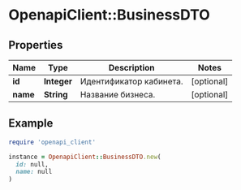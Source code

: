 # OpenapiClient::BusinessDTO

## Properties

| Name | Type | Description | Notes |
| ---- | ---- | ----------- | ----- |
| **id** | **Integer** | Идентификатор кабинета. | [optional] |
| **name** | **String** | Название бизнеса. | [optional] |

## Example

```ruby
require 'openapi_client'

instance = OpenapiClient::BusinessDTO.new(
  id: null,
  name: null
)
```

